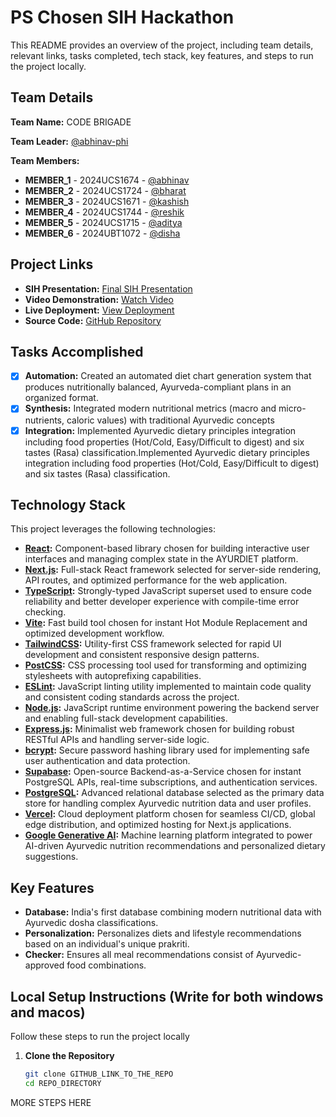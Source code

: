 # PS Chosen SIH Hackathon

This README provides an overview of the project, including team details, relevant links, tasks completed, tech stack, key features, and steps to run the project locally.

## Team Details

**Team Name:** CODE BRIGADE

**Team Leader:** [@abhinav-phi](https://github.com/abhinav-phi)

**Team Members:**

- **MEMBER_1** - 2024UCS1674 - [@abhinav](https://github.com/abhinav-phi)
- **MEMBER_2** - 2024UCS1724 - [@bharat](https://github.com/kakashi1509b)
- **MEMBER_3** - 2024UCS1671 - [@kashish](https://github.com/Kashish100-max)
- **MEMBER_4** - 2024UCS1744 - [@reshik](https://github.com/f16reshik)
- **MEMBER_5** - 2024UCS1715 - [@aditya](https://github.com/debugaditya)
- **MEMBER_6** - 2024UBT1072 - [@disha](https://github.com/theisha761)

## Project Links

- **SIH Presentation:** [Final SIH Presentation](https://nsutacin-my.sharepoint.com/:p:/g/personal/abhinav_ug24_nsut_ac_in/EZviQbIz_8NLhD6hh4ESWNUBuPngleMhjZGO5HNm8xhrRg?e=cDnIh2)
- **Video Demonstration:** [Watch Video](https://youtu.be/SvKHmuiYuBI)
- **Live Deployment:** [View Deployment](ayurdiethealth.vercel.app/)
- **Source Code:** [GitHub Repository](https://github.com/abhinav-phi/ayurdiet)

## Tasks Accomplished

- [x] **Automation:** Created an automated diet chart generation system that produces nutritionally balanced, Ayurveda-compliant plans in an organized format.
- [x] **Synthesis:** Integrated modern nutritional metrics (macro and micro-nutrients, caloric values) with traditional Ayurvedic concepts
- [x] **Integration:** Implemented Ayurvedic dietary principles integration including food properties (Hot/Cold, Easy/Difficult to digest) and six tastes (Rasa) classification.Implemented Ayurvedic dietary principles integration including food properties (Hot/Cold, Easy/Difficult to digest) and six tastes (Rasa) classification.

## Technology Stack

This project leverages the following technologies:

- **[React](https://react.dev):** Component-based library chosen for building interactive user interfaces and managing complex state in the AYURDIET platform.
- **[Next.js](https://nextjs.org):** Full-stack React framework selected for server-side rendering, API routes, and optimized performance for the web application.
- **[TypeScript](https://www.typescriptlang.org):** Strongly-typed JavaScript superset used to ensure code reliability and better developer experience with compile-time error checking.
- **[Vite](https://vitejs.dev):** Fast build tool chosen for instant Hot Module Replacement and optimized development workflow.
- **[TailwindCSS](https://tailwindcss.com):** Utility-first CSS framework selected for rapid UI development and consistent responsive design patterns.
- **[PostCSS](https://postcss.org):** CSS processing tool used for transforming and optimizing stylesheets with autoprefixing capabilities.
- **[ESLint](https://eslint.org):** JavaScript linting utility implemented to maintain code quality and consistent coding standards across the project.
- **[Node.js](https://nodejs.org):** JavaScript runtime environment powering the backend server and enabling full-stack development capabilities.
- **[Express.js](https://expressjs.com):** Minimalist web framework chosen for building robust RESTful APIs and handling server-side logic.
- **[bcrypt](https://www.npmjs.com/package/bcrypt):** Secure password hashing library used for implementing safe user authentication and data protection.
- **[Supabase](https://supabase.com):** Open-source Backend-as-a-Service chosen for instant PostgreSQL APIs, real-time subscriptions, and authentication services.
- **[PostgreSQL](https://www.postgresql.org):** Advanced relational database selected as the primary data store for handling complex Ayurvedic nutrition data and user profiles.
- **[Vercel](https://vercel.com):** Cloud deployment platform chosen for seamless CI/CD, global edge distribution, and optimized hosting for Next.js applications.
- **[Google Generative AI](https://ai.google.dev):** Machine learning platform integrated to power AI-driven Ayurvedic nutrition recommendations and personalized dietary suggestions.


## Key Features

- **Database:**  India's first database combining modern nutritional data with Ayurvedic dosha classifications.
- **Personalization:** Personalizes diets and lifestyle recommendations based on an individual's unique prakriti.
- **Checker:** Ensures all meal recommendations consist of Ayurvedic-approved food combinations.

## Local Setup Instructions (Write for both windows and macos)

Follow these steps to run the project locally

1. **Clone the Repository**
   ```bash
   git clone GITHUB_LINK_TO_THE_REPO
   cd REPO_DIRECTORY
   ```

MORE STEPS HERE
